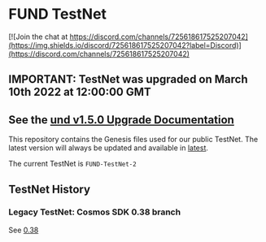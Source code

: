 # FUND TestNet

[![Join the chat at https://discord.com/channels/725618617525207042](https://img.shields.io/discord/725618617525207042?label=Discord)](https://discord.com/channels/725618617525207042)

## IMPORTANT: TestNet was upgraded on March 10th 2022 at 12:00:00 GMT
## See the [und v1.5.0 Upgrade Documentation](042_upgrade.md)

This repository contains the Genesis files used for our public TestNet. The latest version will always be 
updated and available in [latest](https://github.com/unification-com/testnet/tree/master/latest).  

The current TestNet is `FUND-TestNet-2`

## TestNet History

### Legacy TestNet: Cosmos SDK 0.38 branch

See [0.38](legacy/0.38/README.md)
